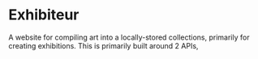 # Exhibiteur

A website for compiling art into a locally-stored collections, primarily for creating exhibitions.
This is primarily built around 2 APIs, 